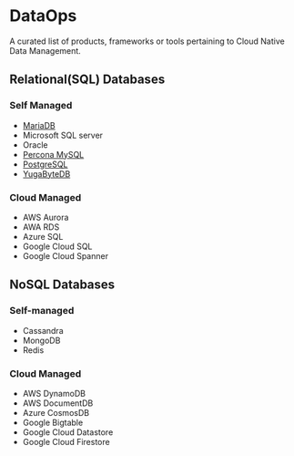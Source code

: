 # DataOps 

A curated list of products, frameworks or tools pertaining to Cloud Native Data Management. 


## Relational(SQL) Databases

### Self Managed
- [MariaDB](https://mariadb.org/)
- Microsoft SQL server           
- Oracle                         
- [Percona MySQL](https://www.percona.com/)
- [PostgreSQL](https://www.postgresql.org/)
- [YugaByteDB](https://github.com/yugabyte/yugabyte-db)


### Cloud Managed
- AWS Aurora
- AWA RDS
- Azure SQL
- Google Cloud SQL
- Google Cloud Spanner


## NoSQL Databases

### Self-managed
- Cassandra
- MongoDB 
- Redis

### Cloud Managed
- AWS DynamoDB
- AWS DocumentDB
- Azure CosmosDB
- Google Bigtable
- Google Cloud Datastore
- Google Cloud Firestore

